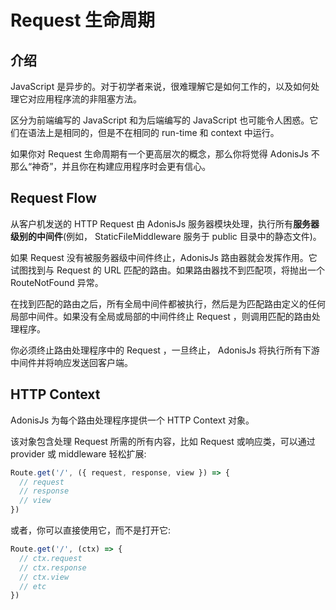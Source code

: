 # Request 生命周期
## 介绍
JavaScript 是异步的。对于初学者来说，很难理解它是如何工作的，以及如何处理它对应用程序流的非阻塞方法。

区分为前端编写的 JavaScript 和为后端编写的 JavaScript 也可能令人困惑。它们在语法上是相同的，但是不在相同的 run-time 和 context 中运行。

如果你对 Request 生命周期有一个更高层次的概念，那么你将觉得 AdonisJs 不那么“神奇”，并且你在构建应用程序时会更有信心。

## Request Flow
从客户机发送的 HTTP  Request 由 AdonisJs 服务器模块处理，执行所有**服务器级别的中间件**(例如， StaticFileMiddleware 服务于 public 目录中的静态文件)。

如果 Request 没有被服务器级中间件终止，AdonisJs 路由器就会发挥作用。它试图找到与 Request 的 URL 匹配的路由。如果路由器找不到匹配项，将抛出一个 RouteNotFound 异常。

在找到匹配的路由之后，所有全局中间件都被执行，然后是为匹配路由定义的任何局部中间件。如果没有全局或局部的中间件终止 Request ，则调用匹配的路由处理程序。

你必须终止路由处理程序中的 Request ，一旦终止， AdonisJs 将执行所有下游中间件并将响应发送回客户端。

## HTTP Context

AdonisJs 为每个路由处理程序提供一个 HTTP Context 对象。

该对象包含处理 Request 所需的所有内容，比如 Request 或响应类，可以通过 provider 或 middleware 轻松扩展:
```JavaScript
Route.get('/', ({ request, response, view }) => {
  // request
  // response
  // view
})

```

或者，你可以直接使用它，而不是打开它:
```JavaScript
Route.get('/', (ctx) => {
  // ctx.request
  // ctx.response
  // ctx.view
  // etc
})

```